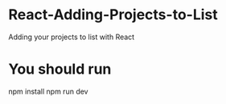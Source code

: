 # React-Adding-Projects-to-List
Adding your projects to list with React
# You should run
npm install
npm run dev
